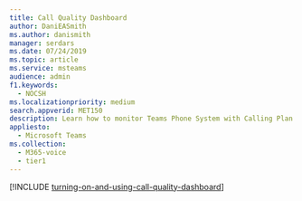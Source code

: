 ```yaml
---
title: Call Quality Dashboard
author: DaniEASmith
ms.author: danismith
manager: serdars
ms.date: 07/24/2019
ms.topic: article
ms.service: msteams
audience: admin
f1.keywords: 
  - NOCSH
ms.localizationpriority: medium
search.appverid: MET150
description: Learn how to monitor Teams Phone System with Calling Plan call quality using the Call Quality Dashboard.
appliesto: 
  - Microsoft Teams
ms.collection: 
  - M365-voice
  - tier1
---
```


[!INCLUDE [turning-on-and-using-call-quality-dashboard](../turning-on-and-using-call-quality-dashboard.md)]
